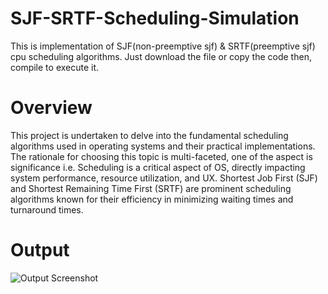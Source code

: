 # SJF-SRTF-Scheduling-Simulation
This is implementation of SJF(non-preemptive sjf) & SRTF(preemptive sjf) cpu scheduling algorithms. 
Just download the file or copy the code then, compile to execute it.


# Overview 
 This project is undertaken to delve into the fundamental scheduling algorithms used in operating systems and their practical implementations. The rationale for choosing this topic is multi-faceted, one of the aspect is significance i.e. Scheduling is a critical aspect of OS, directly impacting system performance, resource utilization, and UX. Shortest Job First (SJF) and Shortest Remaining Time First (SRTF) are prominent scheduling algorithms known for their efficiency in minimizing waiting times and turnaround times.


# Output
![Output Screenshot](Screenshots/SJF-SRTF.jpg)  


